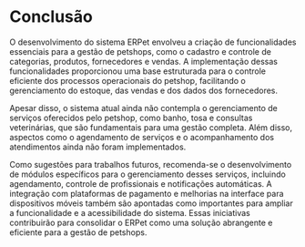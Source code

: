 # Conclusão

O desenvolvimento do sistema ERPet envolveu a criação de funcionalidades essenciais para a gestão de petshops, como o cadastro e controle de categorias, produtos, fornecedores e vendas. A implementação dessas funcionalidades proporcionou uma base estruturada para o controle eficiente dos processos operacionais do petshop, facilitando o gerenciamento do estoque, das vendas e dos dados dos fornecedores.

Apesar disso, o sistema atual ainda não contempla o gerenciamento de serviços oferecidos pelo petshop, como banho, tosa e consultas veterinárias, que são fundamentais para uma gestão completa. Além disso, aspectos como o agendamento de serviços e o acompanhamento dos atendimentos ainda não foram implementados.

Como sugestões para trabalhos futuros, recomenda-se o desenvolvimento de módulos específicos para o gerenciamento desses serviços, incluindo agendamento, controle de profissionais e notificações automáticas. A integração com plataformas de pagamento e melhorias na interface para dispositivos móveis também são apontadas como importantes para ampliar a funcionalidade e a acessibilidade do sistema. Essas iniciativas contribuirão para consolidar o ERPet como uma solução abrangente e eficiente para a gestão de petshops.
